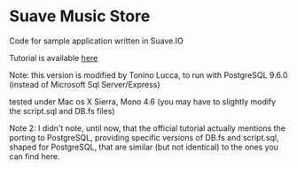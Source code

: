 # Suave Music Store
Code for sample application written in Suave.IO

Tutorial is available [here](https://www.gitbook.com/book/theimowski/suave-music-store)

Note: this version is modified by Tonino Lucca, to run with PostgreSQL 9.6.0 (instead of Microsoft Sql Server/Express)

tested under Mac os X Sierra, Mono 4.6
(you may have to slightly modify the script.sql and DB.fs files)

Note 2: I didn't note, until now, that the official tutorial actually mentions the porting to PostgreSQL, providing specific versions of DB.fs and script.sql, shaped for PostgreSQL, that are similar (but not identical) to the ones you can find here.


